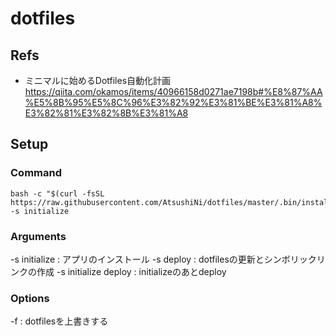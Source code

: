 # dotfiles

## Refs
- ミニマルに始めるDotfiles自動化計画
https://qiita.com/okamos/items/40966158d0271ae7198b#%E8%87%AA%E5%8B%95%E5%8C%96%E3%82%92%E3%81%BE%E3%81%A8%E3%82%81%E3%82%8B%E3%81%A8

## Setup

### Command
```
bash -c "$(curl -fsSL https://raw.githubusercontent.com/AtsushiNi/dotfiles/master/.bin/install.sh)" -s initialize
```

### Arguments
-s initialize : アプリのインストール
-s deploy : dotfilesの更新とシンボリックリンクの作成
-s initialize deploy : initializeのあとdeploy

### Options
-f : dotfilesを上書きする
